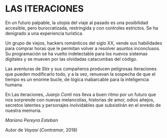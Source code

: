 ﻿LAS ITERACIONES
===============

En un futuro palpable, la utopía del viaje al pasado es una posibilidad accesible, pero burocratizada, restringida y con controles estrictos. Se ha denigrado a una experiencia turística.

Un grupo de viejos, hackers románticos del siglo XX, vende sus habilidades para comprar horas que le permitan volver a resolver asuntos inconclusos. Su programación se ha vuelto indetectable para los nuevos sistemas digitales y se mueven por las olvidadas catacumbas del código.

Las aventuras de *Stix* y sus compañeros producen peligrosas iteraciones que pueden modificarlo todo, y a la vez, renuevan la sospecha de que el tiempo es un enorme bucle, de lógica inabarcable para la inteligencia humana.

En Las iteraciones, *Juanjo Conti* nos lleva a buen ritmo por un futuro que nos sorprende con nuevas melancolías, historias de amor, odios añejos, secretos latentes y personajes inolvidables que subsistirán en el enredo de nuestra memoria.

*Mariano Pereyra Esteban*

Autor de *Vayasí* (*Contramar*, 2018)
